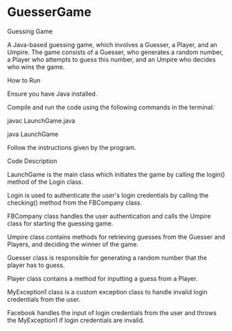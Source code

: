 # GuesserGame
Guessing Game

A Java-based guessing game, which involves a Guesser, a Player, and an Umpire. The game consists of a Guesser, who generates a random number, a Player who attempts to guess this number, and an Umpire who decides who wins the game.


How to Run


Ensure you have Java installed.

Compile and run the code using the following commands in the terminal:


javac LaunchGame.java

java LaunchGame


Follow the instructions given by the program.


Code Description


LaunchGame is the main class which initiates the game by calling the login() method of the Login class.



Login is used to authenticate the user's login credentials by calling the checking() method from the FBCompany class.



FBCompany class handles the user authentication and calls the Umpire class for starting the guessing game.



Umpire class contains methods for retrieving guesses from the Guesser and Players, and deciding the winner of the game.



Guesser class is responsible for generating a random number that the player has to guess.



Player class contains a method for inputting a guess from a Player.



MyException1 class is a custom exception class to handle invalid login credentials from the user.



Facebook handles the input of login credentials from the user and throws the MyException1 if login credentials are invalid.

